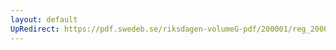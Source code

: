 ```yaml
---
layout: default
UpRedirect: https://pdf.swedeb.se/riksdagen-volumeG-pdf/200001/reg_200001/reg_200001_0045.pdf
---
```


